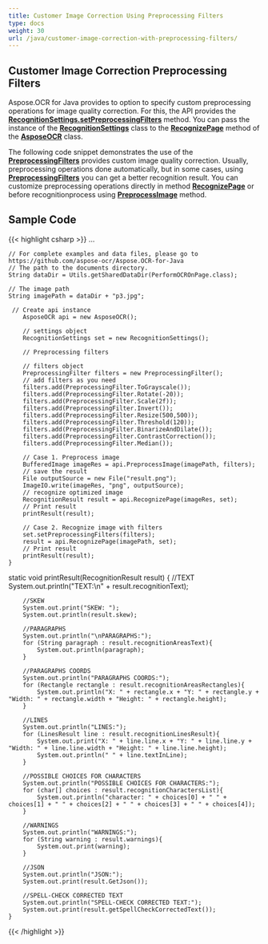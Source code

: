 ```yaml
---
title: Customer Image Correction Using Preprocessing Filters
type: docs
weight: 30
url: /java/customer-image-correction-with-preprocessing-filters/
---
```


## **Customer Image Correction Preprocessing Filters**

Aspose.OCR for Java provides to option to specify custom preprocessing operations for image quality correction. 
For this, the API provides the [**RecognitionSettings.setPreprocessingFilters**](https://apireference.aspose.com/ocr/java/com.aspose.ocr/RecognitionSettings#setPreprocessingFilters-com.aspose.ocr.PreprocessingFilter-) method. 
You can pass the instance of the [**RecognitionSettings**](https://apireference.aspose.com/ocr/java/com.aspose.ocr/RecognitionSettings) class to the [**RecognizePage**](https://apireference.aspose.com/ocr/java/com.aspose.ocr/AsposeOCR#RecognizePage) method of the [**AsposeOCR**](https://apireference.aspose.com/ocr/java/com.aspose.ocr/AsposeOCR) class.

The following code snippet demonstrates the use of the [**PreprocessingFilters**](https://apireference.aspose.com/ocr/java/com.aspose.ocr/PreprocessingFilter) provides custom image quality correction. 
Usually, preprocessing operations done automatically, but in some cases, using [**PreprocessingFilters**](https://apireference.aspose.com/ocr/java/com.aspose.ocr/PreprocessingFilter) you can get a better recognition result.
You can customize preprocessing operations directly in method [**RecognizePage**](https://apireference.aspose.com/ocr/java/com.aspose.ocr/AsposeOCR#RecognizePage)  or before recognitionprocess using [**PreprocessImage**](https://apireference.aspose.com/ocr/java/com.aspose.ocr/AsposeOCR#PreprocessImage-java.lang.String-com.aspose.ocr.PreprocessingFilter-) method.

## Sample Code

{{< highlight csharp >}}
...

	// For complete examples and data files, please go to https://github.com/aspose-ocr/Aspose.OCR-for-Java
	// The path to the documents directory.
	String dataDir = Utils.getSharedDataDir(PerformOCROnPage.class);

	// The image path
	String imagePath = dataDir + "p3.jpg";

	 // Create api instance
        AsposeOCR api = new AsposeOCR();
		
	    // settings object 
		RecognitionSettings set = new RecognitionSettings();
		
		// Preprocessing filters
		
		// filters object
		PreprocessingFilter filters = new PreprocessingFilter();
		// add filters as you need
		filters.add(PreprocessingFilter.ToGrayscale());
		filters.add(PreprocessingFilter.Rotate(-20));
		filters.add(PreprocessingFilter.Scale(2f));
		filters.add(PreprocessingFilter.Invert());
		filters.add(PreprocessingFilter.Resize(500,500));
		filters.add(PreprocessingFilter.Threshold(120));
		filters.add(PreprocessingFilter.BinarizeAndDilate());
		filters.add(PreprocessingFilter.ContrastCorrection());
		filters.add(PreprocessingFilter.Median());
		
		// Case 1. Preprocess image
		BufferedImage imageRes = api.PreprocessImage(imagePath, filters);
		// save the result
		File outputSource = new File("result.png");
		ImageIO.write(imageRes, "png", outputSource);
		// recognize optimized image
		RecognitionResult result = api.RecognizePage(imageRes, set);	
		// Print result
		printResult(result);

		// Case 2. Recognize image with filters
		set.setPreprocessingFilters(filters);
		result = api.RecognizePage(imagePath, set);	
		// Print result
		printResult(result);
    }


  static void printResult(RecognitionResult result) {
    	//TEXT
    	System.out.println("TEXT:\n" + result.recognitionText);
    	
    	//SKEW
    	System.out.print("SKEW: ");
    	System.out.println(result.skew);
    	
    	//PARAGRAPHS
    	System.out.println("\nPARAGRAPHS:");    	
    	for (String paragraph : result.recognitionAreasText){
    		System.out.println(paragraph);
    	}
    	
     	//PARAGRAPHS COORDS
    	System.out.println("PARAGRAPHS COORDS:");
    	for (Rectangle rectangle : result.recognitionAreasRectangles){
    		System.out.println("X: " + rectangle.x + "Y: " + rectangle.y + "Width: " + rectangle.width + "Height: " + rectangle.height);
    	}
    	
    	//LINES
    	System.out.println("LINES:");
    	for (LinesResult line : result.recognitionLinesResult){
    		System.out.print("X: " + line.line.x + "Y: " + line.line.y + "Width: " + line.line.width + "Height: " + line.line.height);
    		System.out.println(" " + line.textInLine);
    	}
    	
    	//POSSIBLE CHOICES FOR CHARACTERS
    	System.out.println("POSSIBLE CHOICES FOR CHARACTERS:");
    	for (char[] choices : result.recognitionCharactersList){
    		System.out.println("character: " + choices[0] + " " + choices[1] + " " + choices[2] + " " + choices[3] + " " + choices[4]);
    	}    	
    	
    	//WARNINGS
    	System.out.println("WARNINGS:");
    	for (String warning : result.warnings){
    		System.out.print(warning);
    	}
    	
    	//JSON
    	System.out.println("JSON:");
    	System.out.print(result.GetJson());
    	
    	//SPELL-CHECK CORRECTED TEXT
    	System.out.println("SPELL-CHECK CORRECTED TEXT:");
    	System.out.print(result.getSpellCheckCorrectedText());
    }
{{< /highlight >}}


